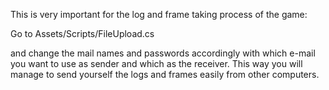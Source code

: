 This is very important for the log and frame taking process of the game:

Go to Assets/Scripts/FileUpload.cs

and change the mail names and passwords accordingly with which e-mail you want to use as sender and which as the receiver. This way you will manage to send yourself the logs and frames easily from other computers.
